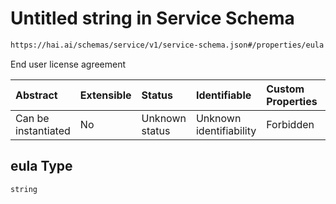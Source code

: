 # Untitled string in Service Schema

```txt
https://hai.ai/schemas/service/v1/service-schema.json#/properties/eula
```

End user license agreement

| Abstract            | Extensible | Status         | Identifiable            | Custom Properties | Additional Properties | Access Restrictions | Defined In                                                                                              |
| :------------------ | :--------- | :------------- | :---------------------- | :---------------- | :-------------------- | :------------------ | :------------------------------------------------------------------------------------------------------ |
| Can be instantiated | No         | Unknown status | Unknown identifiability | Forbidden         | Allowed               | none                | [service.schema.json\*](../../schemas/components/service/v1/service.schema.json "open original schema") |

## eula Type

`string`
